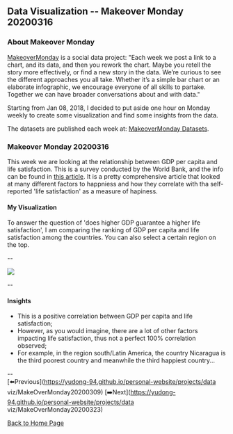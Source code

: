 <head>
  <!-- Global site tag (gtag.js) - Google Analytics -->
<script async src="https://www.googletagmanager.com/gtag/js?id=UA-112502179-1"></script>
<script>
  window.dataLayer = window.dataLayer || [];
  function gtag(){dataLayer.push(arguments);}
  gtag('js', new Date());

  gtag('config', 'UA-112502179-1');
</script>
</head>


## Data Visualization -- Makeover Monday 20200316

### About Makeover Monday

[MakeoverMonday](http://www.makeovermonday.co.uk/) is a social data project:
"Each week we post a link to a chart, and its data, and then you rework the chart.
Maybe you retell the story more effectively, or find a new story in the data.
We’re curious to see the different approaches you all take. Whether it’s a simple bar chart or an elaborate infographic, we encourage everyone of all skills to partake.
Together we can have broader conversations about and with data."

Starting from Jan 08, 2018, I decided to put aside one hour on Monday weekly to create some visualization and find some insights from the data.

The datasets are published each week at: [MakeoverMonday Datasets](http://www.makeovermonday.co.uk/data/).

### Makeover Monday 20200316

This week we are looking at the relationship between GDP per capita and life satisfaction. This is a survey conducted by the World Bank, and the info can be found in [this article](https://ourworldindata.org/happiness-and-life-satisfaction). It is a pretty comprehensive article that looked at many different factors to happniess and how they correlate with tha self-reported 'life satisfaction' as a measure of hapiness.   

#### My Visualization

To answer the question of 'does higher GDP guarantee a higher life satisfaction', I am comparing the ranking of GDP per capita and life satisfaction among the countries. You can also select a certain region on the top.    

--  

<div class='tableauPlaceholder' id='viz1584404590598' style='position: relative'>
<noscript><a href='#'>
  <img alt=' ' src='https:&#47;&#47;public.tableau.com&#47;static&#47;images&#47;Ma&#47;MakeOverMonday2020316HappinessandLifeSatisfaction&#47;Dashboard1&#47;1_rss.png' style='border: none' />
</a></noscript>
<object class='tableauViz'  style='display:none;'>
  <param name='host_url' value='https%3A%2F%2Fpublic.tableau.com%2F' /> 
  <param name='embed_code_version' value='3' />
  <param name='site_root' value='' />
  <param name='name' value='MakeOverMonday2020316HappinessandLifeSatisfaction&#47;Dashboard1' />
  <param name='tabs' value='no' />
  <param name='toolbar' value='yes' />
  <param name='static_image' value='https:&#47;&#47;public.tableau.com&#47;static&#47;images&#47;Ma&#47;MakeOverMonday2020316HappinessandLifeSatisfaction&#47;Dashboard1&#47;1.png' />
  <param name='animate_transition' value='yes' />
  <param name='display_static_image' value='yes' />
  <param name='display_spinner' value='yes' />
  <param name='display_overlay' value='yes' />
  <param name='display_count' value='yes' />
</object></div>           
<script type='text/javascript'>         
  var divElement = document.getElementById('viz1584404590598');   
  var vizElement = divElement.getElementsByTagName('object')[0];     
  if ( divElement.offsetWidth > 800 ) { vizElement.style.width='800px';vizElement.style.height='1027px';} else if ( divElement.offsetWidth > 500 ) { vizElement.style.width='800px';vizElement.style.height='1027px';} else { vizElement.style.width='100%';vizElement.style.height='727px';}          
  var scriptElement = document.createElement('script');           
  scriptElement.src = 'https://public.tableau.com/javascripts/api/viz_v1.js';     
  vizElement.parentNode.insertBefore(scriptElement, vizElement);             
</script>
  
  
--  

#### Insights
* This is a positive correlation between GDP per capita and life satisfaction;  
* However, as you would imagine, there are a lot of other factors impacting life satisfaction, thus not a perfect 100% correlation observed;  
* For example, in the region south/Latin America, the country Nicaragua is the third poorest country and meanwhile the third happiest country...  

--  
[⬅️Previous](https://yudong-94.github.io/personal-website/projects/data viz/MakeOverMonday20200309)  [➡️Next](https://yudong-94.github.io/personal-website/projects/data viz/MakeOverMonday20200323)  
  
[Back to Home Page](https://yudong-94.github.io/personal-website/)
